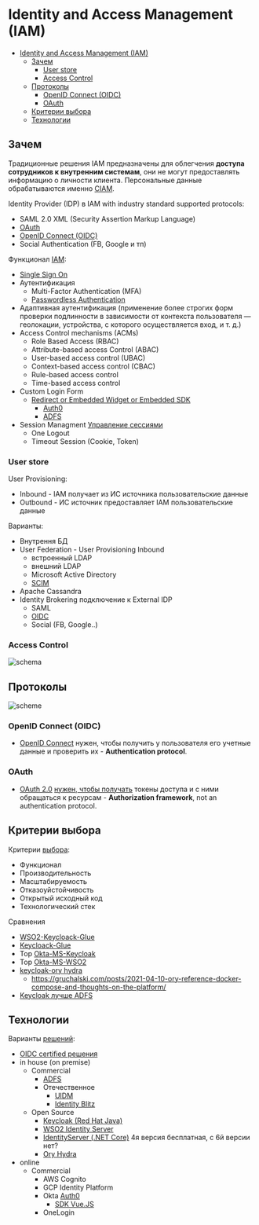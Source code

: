 # Identity and Access Management (IAM)

- [Identity and Access Management (IAM)](#identity-and-access-management-iam)
	- [Зачем](#зачем)
		- [User store](#user-store)
		- [Access Control](#access-control)
	- [Протоколы](#протоколы)
		- [OpenID Connect (OIDC)](#openid-connect-oidc)
		- [OAuth](#oauth)
	- [Критерии выбора](#критерии-выбора)
	- [Технологии](#технологии)

## Зачем

Традиционные решения IAM предназначены для облегчения __доступа сотрудников к внутренним системам__, они не могут предоставлять информацию о личности клиента.
Персональные данные обрабатываются именно [CIAM](ciam.md).

Identity Provider (IDP) в IAM with industry standard supported protocols:

- SAML 2.0 XML (Security Assertion Markup Language)
- [OAuth](../../technology/protocols.integration/oauth.md)
- [OpenID Connect (OIDC)](../../technology/protocols.integration/oidc.md)
- Social Authentication (FB, Google и тп)

Функционал [IAM](https://digitalguardian.com/blog/what-identity-and-access-management-iam):

- [Single Sign On](../pattern/security/sso.md)
- Аутентификация
  - Multi-Factor Authentication (MFA)
  - [Passwordless Authentication](https://auth0.com/blog/debunking-common-misconceptions-about-passwordless-authentication/)
- Адаптивная аутентификация (применение более строгих форм проверки подлинности в зависимости от контекста пользователя — геолокации, устройства, с которого осуществляется вход, и т. д.)
- Access Control mechanisms (ACMs)
	- Role Based Access (RBAC)
	- Attribute-based access Control (ABAC)
	- User-based access control (UBAC)
	- Context-based access control (CBAC)
	- Rule-based access control
	- Time-based access control
- Custom Login Form
	- [Redirect or Embedded Widget or Embedded SDK](https://developer.okta.com/docs/guides/sign-in-overview/main/#choose-your-auth)
		- [Auth0](https://auth0.com/docs/authenticate/login)
		- [ADFS](https://learn.microsoft.com/en-us/azure/active-directory/develop/scenario-spa-sign-in?tabs=javascript2)
- Session Managment [Управление сессиями](https://www.securitylab.ru/analytics/530059.php)
	- One Logout
	- Timeout Session (Cookie, Token)

### User store

User Provisioning:

- Inbound - IAM получает из ИС источника пользовательские данные
- Outbound - ИС источник предоставляет IAM пользовательские данные

Варианты:

- Внутрення БД
- User Federation - User Provisioning Inbound
  - встроенный LDAP
  - внешний LDAP
  - Microsoft Active Directory
  - [SCIM](../../technology/protocols.integration/scim.md)
- Apache Cassandra
- Identity Brokering подключение к External IDP
  - SAML
  - [OIDC](../../technology/protocols.integration/oidc.md)
  - Social (FB, Google..)

### Access Control

![schema](https://wso2.cachefly.net/wso2/sites/all/2021/images/access-control-with-wso2-identity-server.svg)

## Протоколы

![scheme](https://habrastorage.org/r/w1560/getpro/habr/post_images/bc9/ad8/618/bc9ad86182b31533cc26413abc67924f.png)

### OpenID Connect (OIDC)

- [OpenID Сonnect](../../technology/protocols.integration/oidc.md) нужен, чтобы получить у пользователя его учетные данные и проверить их - __Authentication protocol__.

### OAuth

- [OAuth 2.0](../../technology/protocols.integration/oauth.md) [нужен, чтобы получать](https://habr.com/ru/company/dataart/blog/311376/) токены доступа и с ними обращаться к ресурсам - __Authorization framework__, not an authentication protocol.

## Критерии выбора

Критерии [выбора](https://www.securitylab.ru/analytics/530059.php):

- Функционал
- Производительность
- Масштабируемость
- Отказоуйстойчивость
- Открытый исходный код
- Технологический стек

Сравнения

- [WSO2-Keycloack-Glue](../../technology/middleware/iam/iam.wso2.md)
- [Keycloack-Glue](../../technology/middleware/iam/iam.keycloak.md)
- Top [Okta-MS-Keycloak](https://www.saasworthy.com/list/identity-and-access-management-iam-software)
- Top [Okta-MS-WSO2](https://www.g2.com/categories/single-sign-on-sso)
- [keycloak-ory hydra](https://stackshare.io/stackups/keycloak-vs-ory-hydra)
	- <https://gruchalski.com/posts/2021-04-10-ory-reference-docker-compose-and-thoughts-on-the-platform/>
- [Keycloak лучше ADFS](https://trueengineering.ru/ru/cases/migrating-from-adfs-to-keycloak)

## Технологии

Варианты [решений](https://www.securitylab.ru/analytics/530059.php):

- [OIDC certified решения](https://openid.net/developers/certified/)
- in house (on premise)
	- Commercial
		- [ADFS](../../technology/middleware/iam/iam.adfs.md)
		- Отечественное
    		- [UIDM](../../technology/middleware/iam/iam.uidm.md)
    		- [Identity Blitz](../../technology/middleware/iam/iam.blitz.md)
	- Open Source
		- [Keycloak (Red Hat Java)](../../technology/middleware/iam/iam.keycloak.md)
		- [WSO2 Identity Server](../../technology/middleware/iam/iam.wso2.md)
		- [IdentityServer (.NET Core)](../../technology/middleware/iam/iam.is.md) 4я версия бесплатная, с 6й версии нет?
		- [Ory Hydra](../../technology/middleware/iam/iam.hydra.md)
- online
	- Commercial
      - AWS Cognito
      - GCP Identity Platform
      - Okta [Auth0](https://auth0.com/)
        - [SDK Vue.JS](https://auth0.com/docs/libraries)
      - OneLogin
